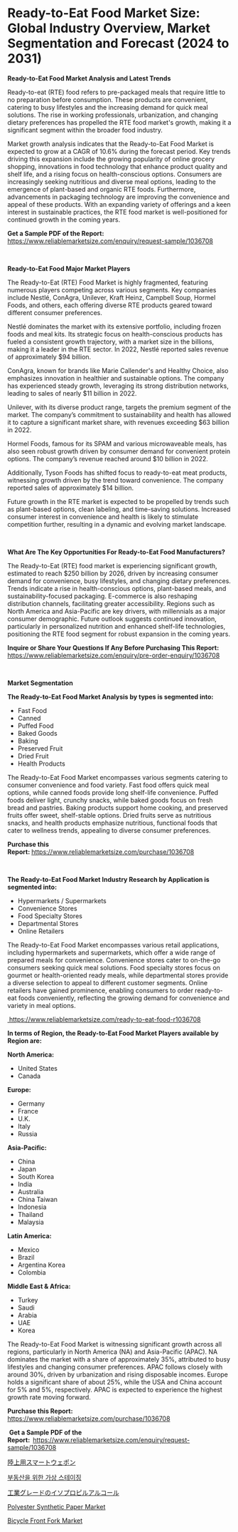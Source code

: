 <p><h1>Ready-to-Eat Food Market Size: Global Industry Overview, Market Segmentation and Forecast (2024 to 2031)</h1></p><p><strong>Ready-to-Eat Food Market Analysis and Latest Trends</strong></p>
<p><p>Ready-to-eat (RTE) food refers to pre-packaged meals that require little to no preparation before consumption. These products are convenient, catering to busy lifestyles and the increasing demand for quick meal solutions. The rise in working professionals, urbanization, and changing dietary preferences has propelled the RTE food market's growth, making it a significant segment within the broader food industry.</p><p>Market growth analysis indicates that the Ready-to-Eat Food Market is expected to grow at a CAGR of 10.6% during the forecast period. Key trends driving this expansion include the growing popularity of online grocery shopping, innovations in food technology that enhance product quality and shelf life, and a rising focus on health-conscious options. Consumers are increasingly seeking nutritious and diverse meal options, leading to the emergence of plant-based and organic RTE foods. Furthermore, advancements in packaging technology are improving the convenience and appeal of these products. With an expanding variety of offerings and a keen interest in sustainable practices, the RTE food market is well-positioned for continued growth in the coming years.</p></p>
<p><strong>Get a Sample PDF of the Report:&nbsp;</strong> <a href="https://www.reliablemarketsize.com/enquiry/request-sample/1036708">https://www.reliablemarketsize.com/enquiry/request-sample/1036708</a></p>
<p>&nbsp;</p>
<p><strong>Ready-to-Eat Food Major Market Players</strong></p>
<p><p>The Ready-to-Eat (RTE) Food Market is highly fragmented, featuring numerous players competing across various segments. Key companies include Nestlé, ConAgra, Unilever, Kraft Heinz, Campbell Soup, Hormel Foods, and others, each offering diverse RTE products geared toward different consumer preferences.</p><p>Nestlé dominates the market with its extensive portfolio, including frozen foods and meal kits. Its strategic focus on health-conscious products has fueled a consistent growth trajectory, with a market size in the billions, making it a leader in the RTE sector. In 2022, Nestlé reported sales revenue of approximately $94 billion.</p><p>ConAgra, known for brands like Marie Callender's and Healthy Choice, also emphasizes innovation in healthier and sustainable options. The company has experienced steady growth, leveraging its strong distribution networks, leading to sales of nearly $11 billion in 2022.</p><p>Unilever, with its diverse product range, targets the premium segment of the market. The company’s commitment to sustainability and health has allowed it to capture a significant market share, with revenues exceeding $63 billion in 2022.</p><p>Hormel Foods, famous for its SPAM and various microwaveable meals, has also seen robust growth driven by consumer demand for convenient protein options. The company’s revenue reached around $10 billion in 2022.</p><p>Additionally, Tyson Foods has shifted focus to ready-to-eat meat products, witnessing growth driven by the trend toward convenience. The company reported sales of approximately $14 billion.</p><p>Future growth in the RTE market is expected to be propelled by trends such as plant-based options, clean labeling, and time-saving solutions. Increased consumer interest in convenience and health is likely to stimulate competition further, resulting in a dynamic and evolving market landscape.</p></p>
<p>&nbsp;</p>
<p><strong>What Are The Key Opportunities For Ready-to-Eat Food Manufacturers?</strong></p>
<p><p>The Ready-to-Eat (RTE) food market is experiencing significant growth, estimated to reach $250 billion by 2026, driven by increasing consumer demand for convenience, busy lifestyles, and changing dietary preferences. Trends indicate a rise in health-conscious options, plant-based meals, and sustainability-focused packaging. E-commerce is also reshaping distribution channels, facilitating greater accessibility. Regions such as North America and Asia-Pacific are key drivers, with millennials as a major consumer demographic. Future outlook suggests continued innovation, particularly in personalized nutrition and enhanced shelf-life technologies, positioning the RTE food segment for robust expansion in the coming years.</p></p>
<p><strong>Inquire or Share Your Questions If Any Before Purchasing This Report:</strong> <a href="https://www.reliablemarketsize.com/enquiry/pre-order-enquiry/1036708">https://www.reliablemarketsize.com/enquiry/pre-order-enquiry/1036708</a></p>
<p>&nbsp;</p>
<p><strong>Market Segmentation</strong></p>
<p><strong>The Ready-to-Eat Food Market Analysis by types is segmented into:</strong></p>
<p><ul><li>Fast Food</li><li>Canned</li><li>Puffed Food</li><li>Baked Goods</li><li>Baking</li><li>Preserved Fruit</li><li>Dried Fruit</li><li>Health Products</li></ul></p>
<p><p>The Ready-to-Eat Food Market encompasses various segments catering to consumer convenience and food variety. Fast food offers quick meal options, while canned foods provide long shelf-life convenience. Puffed foods deliver light, crunchy snacks, while baked goods focus on fresh bread and pastries. Baking products support home cooking, and preserved fruits offer sweet, shelf-stable options. Dried fruits serve as nutritious snacks, and health products emphasize nutritious, functional foods that cater to wellness trends, appealing to diverse consumer preferences.</p></p>
<p><strong>Purchase this Report:&nbsp;</strong><a href="https://www.reliablemarketsize.com/purchase/1036708">https://www.reliablemarketsize.com/purchase/1036708</a></p>
<p>&nbsp;</p>
<p><strong>The Ready-to-Eat Food Market Industry Research by Application is segmented into:</strong></p>
<p><ul><li>Hypermarkets / Supermarkets</li><li>Convenience Stores</li><li>Food Specialty Stores</li><li>Departmental Stores</li><li>Online Retailers</li></ul></p>
<p><p>The Ready-to-Eat Food Market encompasses various retail applications, including hypermarkets and supermarkets, which offer a wide range of prepared meals for convenience. Convenience stores cater to on-the-go consumers seeking quick meal solutions. Food specialty stores focus on gourmet or health-oriented ready meals, while departmental stores provide a diverse selection to appeal to different customer segments. Online retailers have gained prominence, enabling consumers to order ready-to-eat foods conveniently, reflecting the growing demand for convenience and variety in meal options.</p></p>
<p><a href="https://www.reliablemarketsize.com/ready-to-eat-food-r1036708">&nbsp;https://www.reliablemarketsize.com/ready-to-eat-food-r1036708</a></p>
<p><strong>In terms of Region, the Ready-to-Eat Food Market Players available by Region are:</strong></p>
<p>
    <p> <strong> North America: </strong>
        <ul>
            <li>United States</li>
            <li>Canada</li>
        </ul>
        </p> 
    <p> <strong> Europe: </strong>
        <ul>
            <li>Germany</li>
            <li>France</li>
            <li>U.K.</li>
            <li>Italy</li>
            <li>Russia</li>
        </ul>
        </p> 
    <p> <strong> Asia-Pacific: </strong>
        <ul>
            <li>China</li>
            <li>Japan</li>
            <li>South Korea</li>
            <li>India</li>
            <li>Australia</li>
            <li>China Taiwan</li>
            <li>Indonesia</li>
            <li>Thailand</li>
            <li>Malaysia</li>
        </ul>
        </p> 
    <p> <strong> Latin America: </strong>
        <ul>
            <li>Mexico</li>
            <li>Brazil</li>
            <li>Argentina Korea</li>
            <li>Colombia</li>
        </ul>
        </p> 
    <p> <strong> Middle East & Africa: </strong>
        <ul>
            <li>Turkey</li>
            <li>Saudi</li>
            <li>Arabia</li>
            <li>UAE</li>
            <li>Korea</li>
        </ul>
    </p>
    </p>
<p><p>The Ready-to-Eat Food Market is witnessing significant growth across all regions, particularly in North America (NA) and Asia-Pacific (APAC). NA dominates the market with a share of approximately 35%, attributed to busy lifestyles and changing consumer preferences. APAC follows closely with around 30%, driven by urbanization and rising disposable incomes. Europe holds a significant share of about 25%, while the USA and China account for 5% and 5%, respectively. APAC is expected to experience the highest growth rate moving forward.</p></p>
<p><strong>Purchase this Report: </strong><a href="https://www.reliablemarketsize.com/purchase/1036708">https://www.reliablemarketsize.com/purchase/1036708</a></p>
<p>&nbsp;<strong>Get a Sample PDF of the Report:&nbsp;&nbsp;</strong><a href="https://www.reliablemarketsize.com/enquiry/request-sample/1036708">https://www.reliablemarketsize.com/enquiry/request-sample/1036708</a></p>
<p><strong></strong></p>
<p><p><a href="https://medium.com/@harperhe4e26/land-based-smart-weapon-market-%E3%81%AE%E3%82%B0%E3%83%AD%E3%83%BC%E3%83%90%E3%83%AB%E5%B8%82%E5%A0%B4%E6%A6%82%E8%A6%81%E3%81%AF-%E4%B8%96%E7%95%8C%E3%81%8A%E3%82%88%E3%81%B3%E4%B8%BB%E8%A6%81%E5%B8%82%E5%A0%B4%E3%81%AB%E3%81%8A%E3%81%91%E3%82%8B%E6%A5%AD%E7%95%8C%E3%81%AB%E5%BD%B1%E9%9F%BF%E3%82%92%E4%B8%8E%E3%81%88%E3%82%8B%E4%B8%BB%E8%A6%81%E3%81%AA%E3%83%88%E3%83%AC%E3%83%B3%E3%83%89%E3%81%AB%E3%81%A4%E3%81%84%E3%81%A6-%E7%8B%AC%E8%87%AA%E3%81%AE%E8%A6%96%E7%82%B9%E3%82%92%E6%8F%90%E4%BE%9B%E3%81%97%E3%81%BE%E3%81%99-f6a5d2c14dee">陸上用スマートウェポン</a></p><p><a href="https://medium.com/@jasonhill6262/%EC%84%B8%EA%B3%84-virtual-staging-for-real-estate-market-%EC%9D%80-2024%EC%97%90%EC%84%9C-2031%EB%A1%9C-%EC%97%B0%ED%8F%89%EA%B7%A0-%EC%A6%9D%EA%B0%80%EC%9C%A8%EC%9D%84-%EB%B3%B4%EC%9D%BC-%EA%B2%83%EC%9C%BC%EB%A1%9C-%EC%98%88%EC%83%81%EB%90%A9%EB%8B%88%EB%8B%A4-c54be656fc36">부동산을 위한 가상 스테이징</a></p><p><a href="https://medium.com/@harperhe4e26/industrial-grade-isopropyl-alcohol-market-%E3%81%AF-%E3%82%B3%E3%82%B9%E3%83%88%E7%AE%A1%E7%90%86%E3%81%A8%E5%8A%B9%E7%8E%87%E5%90%91%E4%B8%8A%E3%82%92%E5%84%AA%E5%85%88%E3%81%97%E3%81%BE%E3%81%99-%E3%81%95%E3%82%89%E3%81%AB-%E5%A0%B1%E5%91%8A%E6%9B%B8%E3%81%AF%E5%B8%82%E5%A0%B4%E3%81%AE%E9%9C%80%E8%A6%81%E9%9D%A2%E3%81%A8%E4%BE%9B%E7%B5%A6%E9%9D%A2%E3%81%AE%E4%B8%A1%E6%96%B9%E3%82%92%E3%82%AB%E3%83%90%E3%83%BC%E3%81%97%E3%81%A6%E3%81%84%E3%81%BE%E3%81%99-29736cbf65b3">工業グレードのイソプロピルアルコール</a></p><p><a href="https://issuu.com/reportprime-2/docs/polyester-synthetic-paper-market-si_c5bb30acf2e0b2">Polyester Synthetic Paper Market</a></p><p><a href="https://www.linkedin.com/pulse/bicycle-front-fork-industry-sector-new-technologies-market-eilve?trackingId=JOKRgP%2FlQMi%2BVkXe6vpmuA%3D%3D">Bicycle Front Fork Market</a></p></p>